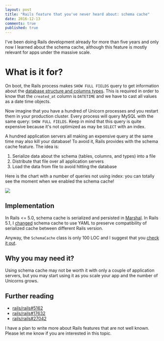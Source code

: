 ```yaml
---
layout: post
title: "Rails feature that you've never heard about: schema cache"
date: 2016-12-13
comments: true
published: true
---
```


I've been doing Rails development already for more than five years and only now I learned about the schema cache, although this feature is mostly relevant for apps under the massive scale.

# What is it for?

On boot, the Rails process makes `SHOW FULL FIELDS` query to get information about the [database structure and columns types](https://github.com/rails/rails/blob/5-0-stable/activerecord/lib/active_record/connection_adapters/abstract_mysql_adapter.rb#L883). This is required in order to know that the `created_at` column is `DATETIME` and we have to cast all values as a date time objects.

Now imagine that you have a hundred of Unicorn processes and you restart them in your production cluster. Every process will query MySQL with the same query: `SHOW FULL FIELDS`. Keep in mind that this query is quite expensive because it's not optimized as may be `SELECT` with an index.

A hundred application servers all making an expensive query at the same time may also kill your database! To avoid it, Rails provides with the schema cache feature. The idea is:

1. Serialize data about the schema (tables, columns, and types) into a file
2. Distribute that file over all application servers
3. Load the data from file to avoid hitting the database

Here is the chart with a number of queries not using index: you can totally see the moment when we enabled the schema cache!

<img src="{{ site.url }}/assets/post-images/schema-cache.jpg" />

## Implementation

In Rails <= 5.0, schema cache is serialized and persisted in [Marshal](https://ruby-doc.org/core-2.3.1/Marshal.html). In Rails 5.1, I [changed](https://github.com/rails/rails/pull/27042) schema cache to use YAML to preserve compatibility of serialized cache between different Rails version.

Anyway, the `SchemaCache` class is only 100 LOC and I suggest that you [check it out](https://github.com/rails/rails/blob/5-0-stable/activerecord/lib/active_record/connection_adapters/schema_cache.rb).

## Why you may need it?

Using schema cache may not be worth it with only a couple of application servers, but you may start using it as you scale your app and the number of Unicorns grows.

## Further reading

* [rails/rails#5162](https://github.com/rails/rails/pull/5162)
* [rails/rails#17632](https://github.com/rails/rails/pull/17632)
* [rails/rails#27042](https://github.com/rails/rails/pull/27042)

I have a plan to write more about Rails features that are not well known. Please let me know if you are interested in this topic.
